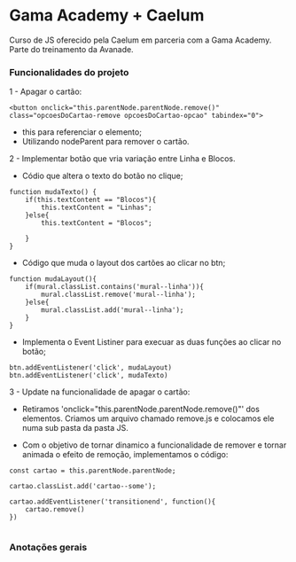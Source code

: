 # Gama Academy + Caelum

Curso de JS oferecido pela Caelum em parceria com a Gama Academy. Parte do treinamento da Avanade.



### Funcionalidades do projeto
1 - Apagar o cartão:
```
<button onclick="this.parentNode.parentNode.remove()" class="opcoesDoCartao-remove opcoesDoCartao-opcao" tabindex="0">
```
- this para referenciar o elemento;
- Utilizando nodeParent para remover o cartão.

2 - Implementar botão que vria variação entre Linha e Blocos.

- Códio que altera o texto do botão no clique;
```
function mudaTexto() {
    if(this.textContent == "Blocos"){
        this.textContent = "Linhas";
    }else{
        this.textContent = "Blocos";
        
    }
}
```

- Código que muda o layout dos cartões ao clicar no btn;

```
function mudaLayout(){
    if(mural.classList.contains('mural--linha')){
        mural.classList.remove('mural--linha');
    }else{
        mural.classList.add('mural--linha');
    }
}
```

- Implementa o Event Listiner para execuar as duas funções ao clicar no botão;

```
btn.addEventListener('click', mudaLayout)
btn.addEventListener('click', mudaTexto)
```

3 - Update na funcionalidade de apagar o cartão: 
- Retiramos 'onclick="this.parentNode.parentNode.remove()"' dos elementos. Criamos um arquivo chamado remove.js e colocamos ele numa sub pasta da pasta JS.

- Com o objetivo de tornar dinamico a funcionalidade de remover e tornar animada o efeito de remoção, implementamos o código: 

```
const cartao = this.parentNode.parentNode;

cartao.classList.add('cartao--some');

cartao.addEventListener('transitionend', function(){
    cartao.remove()
})


```

### Anotações gerais

